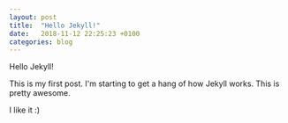 ```yaml
---
layout: post
title:  "Hello Jekyll!"
date:   2018-11-12 22:25:23 +0100
categories: blog
---
```

Hello Jekyll!

This is my first post. I'm starting to get a hang of how Jekyll works. This is pretty awesome.

I like it :)